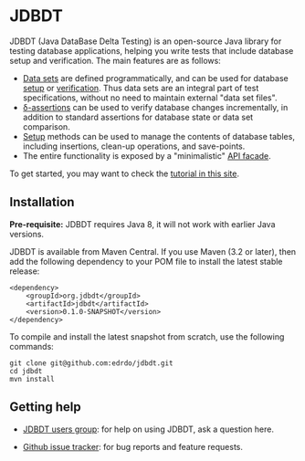 # JDBDT 

JDBDT (Java DataBase Delta Testing) is an open-source Java library for 
testing database applications, helping you write tests
that include database setup and verification.
The main features are as follows:

* [Data sets](DataSets.html) are defined programmatically, and can be used
for database [setup](DBSetup.html) or [verification](DBAssertions.html). Thus data sets 
are an integral part of test specifications, 
without no need to maintain external "data set files".
* [&delta;-assertions](DBAssertions.html) can be used to verify 
database changes incrementally, in addition to standard
assertions for database state or data set comparison.
* [Setup](DBSetup.html) methods can be used to manage the contents of database
tables, including insertions, clean-up operations, and 
save-points.
* The entire functionality is exposed by a "minimalistic" 
[API facade](Facade.html).

To get started, you may want to check the [tutorial in this site](Tutorial.html).

## Installation 

**Pre-requisite:** JDBDT requires Java 8, it will not work 
with earlier Java versions. 

JDBDT is available from Maven Central.
If you use Maven (3.2 or later), then add the following dependency to your POM file
to install the latest stable release:

	<dependency>
		<groupId>org.jdbdt</groupId>
        <artifactId>jdbdt</artifactId>
        <version>0.1.0-SNAPSHOT</version>
    </dependency>

To compile and install the latest snapshot from scratch, use
the following commands:

	git clone git@github.com:edrdo/jdbdt.git
	cd jdbdt
	mvn install 
	
## Getting help 

* [JDBDT users group](https://groups.google.com/forum/#!forum/jdbdt-users): for help on using JDBDT, ask a question here. 

* [Github issue tracker](https://github.com/edrdo/jdbdt/issues): for bug reports and feature requests.
 